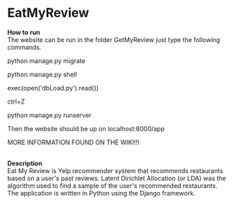 # EatMyReview
<b>How to run</b>  
The website can be run in the folder GetMyReview just type the following commands.

python manage.py migrate


python manage.py shell

exec(open('dbLoad.py').read())

ctrl+Z


python manage.py runserver

Then the website should be up on localhost:8000/app

MORE INFORMATION FOUND ON THE WIKI!!!

<br />
<b>Description</b><br />
Eat My Review is Yelp recommender system that recommends restaurants based on a user's past reviews. Latent Dirichlet Allocation (or LDA) was the algorithm used to find a sample of the user's recommended restaurants. The application is written in Python using the Django framework.
